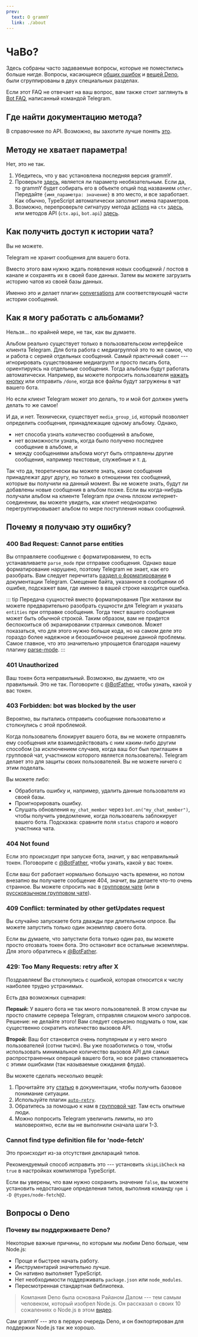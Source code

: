 ```yaml
---
prev:
  text: О grammY
  link: ./about
---
```


# ЧаВо?

Здесь собраны часто задаваемые вопросы, которые не поместились больше нигде.
Вопросы, касающиеся [общих ошибок](#почему-я-получаю-эту-ошибку) и [вещей Deno](#вопросы-о-deno), были сгруппированы в двух специальных разделах.

Если этот FAQ не отвечает на ваш вопрос, вам также стоит заглянуть в [Bot FAQ](https://core.telegram.org/bots/faq), написанный командой Telegram.

## Где найти документацию метода?

В справочнике по API.
Возможно, вы захотите лучше понять [это](../guide/).

## Методу не хватает параметра!

Нет, это не так.

1. Убедитесь, что у вас установлена последняя версия grammY.
2. Проверьте [здесь](https://core.telegram.org/bots/api), является ли параметр необязательным.
   Если да, то grammY будет собирать его в объекте опций под названием `other`.
   Передайте `{имя_параметра: значение}` в это место, и все заработает.
   Как обычно, TypeScript автоматически заполнит имена параметров.
3. Возможно, перепроверьте сигнатуру метода [actions](../guide/contextдоступные-деиствия) на `ctx` [здесь](/ref/core/context#methods), или методов API (`ctx.api`, `bot.api`) [здесь](/ref/core/api#methods).

## Как получить доступ к истории чата?

Вы не можете.

Telegram не хранит сообщения для вашего бота.

Вместо этого вам нужно ждать появления новых сообщений / постов в канале и сохранять их в своей базе данных.
Затем вы можете загрузить историю чатов из своей базы данных.

Именно это и делает плагин [conversations](../plugins/conversations) для соответствующей части истории сообщений.

## Как я могу работать с альбомами?

Нельзя... по крайней мере, не так, как вы думаете.

Альбом реально существует только в пользовательском интерфейсе клиента Telegram.
Для бота работа с медиагруппой это то же самое, что и работа с серией отдельных сообщений.
Самый практичный совет --- игнорировать существование медиагрупп и просто писать бота, ориентируясь на отдельные сообщения.
Тогда альбомы будут работать автоматически.
Например, вы можете попросить пользователя [нажать кнопку](../plugins/keyboard#встроенные-клавиатуры) или отправить `/done`, когда все файлы будут загружены в чат вашего бота.

Но если клиент Telegram может это делать, то и мой бот должен уметь делать то же самое!

И да, и нет.
Технически, существует `media_group_id`, который позволяет определить сообщения, принадлежащие одному альбому.
Однако,

- нет способа узнать количество сообщений в альбоме,
- нет возможности узнать, когда было получено последнее сообщение в альбоме, и
- между сообщениями альбома могут быть отправлены другие сообщения, например текстовые, служебные и т. д.

Так что да, теоретически вы можете знать, какие сообщения принадлежат друг другу, но только в отношении тех сообщений, которые вы получили на данный момент.
Вы не можете знать, будут ли добавлены новые сообщения в альбом позже.
Если вы когда-нибудь получали альбом на клиенте Telegram при _очень_ плохом интернет-соединении, вы можете увидеть, как клиент неоднократно перегруппировывает альбом по мере поступления новых сообщений.

## Почему я получаю эту ошибку?

### 400 Bad Request: Cannot parse entities

Вы отправляете сообщение с форматированием, то есть устанавливаете `parse_mode` при отправке сообщения.
Однако ваше форматирование нарушено, поэтому Telegram не знает, как его разобрать.
Вам следует перечитать [раздел о форматировании](https://core.telegram.org/bots/api#formatting-options) в документации Telegram.
Смещение байта, указанное в сообщении об ошибке, подскажет вам, где именно в вашей строке находится ошибка.

::: tip Передача сущностей вместо форматирования
При желании вы можете предварительно разобрать сущности для Telegram и указать `entities` при отправке сообщения.
Тогда текст вашего сообщения может быть обычной строкой.
Таким образом, вам не придется беспокоиться об экранировании странных символов.
Может показаться, что для этого нужно больше кода, но на самом деле это гораздо более надежное и безошибочное решение данной проблемы.
Самое главное, что это значительно упрощается благодаря нашему плагину [parse-mode](../plugins/parse-mode).
:::

### 401 Unauthorized

Ваш токен бота неправильный.
Возможно, вы думаете, что он правильный.
Это не так.
Поговорите с [@BotFather](https://t.me/BotFather), чтобы узнать, какой у вас токен.

### 403 Forbidden: bot was blocked by the user

Вероятно, вы пытались отправить сообщение пользователю и столкнулись с этой проблемой.

Когда пользователь блокирует вашего бота, вы не можете отправлять ему сообщения или взаимодействовать с ним каким-либо другим способом (за исключением случаев, когда ваш бот был приглашен в групповой чат, участником которого является пользователь).
Telegram делает это для защиты своих пользователей.
Вы не можете ничего с этим поделать.

Вы можете либо:

- Обработать ошибку и, например, удалить данные пользователя из своей базы.
- Проигнорировать ошибку.
- Слушать обновления `my_chat_member` через `bot.on("my_chat_member")`, чтобы получить уведомление, когда пользователь заблокирует вашего бота.
  Подсказка: сравните поля `status` старого и нового участника чата.

### 404 Not found

Если это происходит при запуске бота, значит, у вас неправильный токен.
Поговорите с [@BotFather](https://t.me/BotFather), чтобы узнать, какой у вас токен.

Если ваш бот работает нормально большую часть времени, но потом внезапно вы получаете сообщение 404, значит, вы делаете что-то очень странное.
Вы можете спросить нас в [групповом чате](https://t.me/grammyjs) (или в [русскоязычном групповом чате](https://t.me/grammyjs_ru)).

### 409 Conflict: terminated by other getUpdates request

Вы случайно запускаете бота дважды при длительном опросе.
Вы можете запустить только один экземпляр своего бота.

Если вы думаете, что запустили бота только один раз, вы можете просто отозвать токен бота.
Это остановит все остальные экземпляры.
Для этого обратитесь к [@BotFather](https://t.me/BotFather).

### 429: Too Many Requests: retry after X

Поздравляем!
Вы столкнулись с ошибкой, которая относится к числу наиболее трудно устранимых.

Есть два возможных сценария:

**Первый:** У вашего бота не так много пользователей.
В этом случае вы просто спамите сервера Telegram, отправляя слишком много запросов.
Решение: не делайте этого!
Вам следует серьезно подумать о том, как существенно сократить количество вызовов API.

**Второй:** Ваш бот становится очень популярным и у него много пользователей (сотни тысяч).
Вы уже позаботились о том, чтобы использовать минимальное количество вызовов API для самых распространенных операций вашего бота, но все равно сталкиваетесь с этими ошибками (так называемые ожидания флуда).

Вы можете сделать несколько вещей:

1. Прочитайте эту [статью](../advanced/flood) в документации, чтобы получить базовое понимание ситуации.
2. Используйте плагин [`auto-retry`](../plugins/auto-retry).
3. Обратитесь за помощью к нам в [групповой чат](https://t.me/grammyjs).
   Там есть опытные люди.
4. Можно попросить Telegram увеличить лимиты, но это маловероятно, если вы не выполнили сначала шаги 1-3.

### Cannot find type definition file for 'node-fetch'

Это происходит из-за отсутствия деклараций типов.

Рекомендуемый способ исправить это --- установить `skipLibCheck` на `true` в настройках компилятора TypeScript.

Если вы уверены, что вам нужно сохранить значение `false`, вы можете установить недостающие определения типов, выполнив команду `npm i -D @types/node-fetch@2`.

## Вопросы о Deno

### Почему вы поддерживаете Deno?

Некоторые важные причины, по которым мы любим Deno больше, чем Node.js:

- Проще и быстрее начать работу.
- Инструментарий значительно лучше.
- Он нативно выполняет TypeScript.
- Нет необходимости поддерживать `package.json` или `node_modules`.
- Пересмотренная стандартная библиотека.

> Компания Deno была основана Райаном Далом --- тем самым человеком, который изобрел Node.js.
> Он рассказал о своих 10 сожалениях о Node.js в этом [видео](https://youtu.be/M3BM9TB-8yA).

Сам grammY --- это в первую очередь Deno, и он бэкпортирован для поддержки Node.js так же хорошо.
